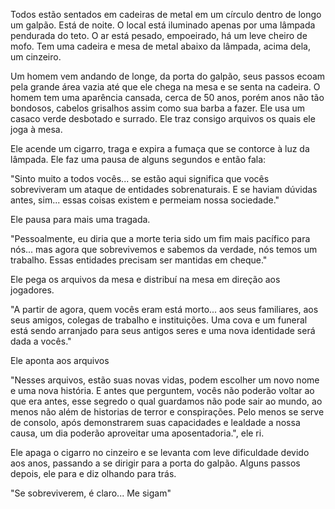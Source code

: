 
Todos estão sentados em cadeiras de metal em um círculo dentro de longo um galpão. Está de noite. O local está iluminado apenas por uma lâmpada pendurada do teto. O ar está pesado, empoeirado, há um leve cheiro de mofo. Tem uma cadeira e mesa de metal abaixo da lâmpada, acima dela, um cinzeiro.

Um homem vem andando de longe, da porta do galpão, seus passos ecoam pela grande área vazia até que ele chega na mesa e se senta na cadeira. O homem tem uma aparência cansada, cerca de 50 anos, porém anos não tão bondosos, cabelos grisalhos assim como sua barba a fazer. Ele usa um casaco verde desbotado e surrado. Ele traz consigo arquivos os quais ele joga à mesa. 

Ele acende um cigarro, traga e expira a fumaça que se contorce à luz da lâmpada. Ele faz uma pausa de alguns segundos e então fala:

"Sinto muito a todos vocês... se estão aqui significa que vocês sobreviveram um ataque de entidades sobrenaturais. E se haviam dúvidas antes, sim... essas coisas existem e permeiam nossa sociedade."

Ele pausa para mais uma tragada.

"Pessoalmente, eu diria que a morte teria sido um fim mais pacífico para nós... mas agora que sobrevivemos e sabemos da verdade, nós temos um trabalho. Essas entidades precisam ser mantidas em cheque."

Ele pega os arquivos da mesa e distribuí na mesa em direção aos jogadores.

"A partir de agora, quem vocês eram está morto... aos seus familiares, aos seus amigos, colegas de trabalho e instituições. Uma cova e um funeral está sendo arranjado para seus antigos seres e uma nova identidade será dada a vocês."

Ele aponta aos arquivos

"Nesses arquivos, estão suas novas vidas, podem escolher um novo nome e uma nova história. E antes que perguntem, vocês não poderão voltar ao que era antes, esse segredo o qual guardamos não pode sair ao mundo, ao menos não além de historias de terror e conspirações. Pelo menos se serve de consolo, após demonstrarem suas capacidades e lealdade a nossa causa, um dia poderão aproveitar uma aposentadoria.", ele ri.

Ele apaga o cigarro no cinzeiro e se levanta com leve dificuldade devido aos anos, passando a se dirigir para a porta do galpão. Alguns passos depois, ele para e diz olhando para trás.

"Se sobreviverem, é claro... Me sigam"